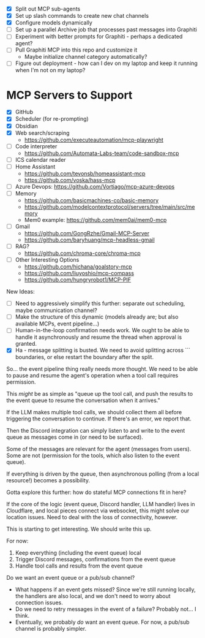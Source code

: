 - [x] Split out MCP sub-agents
- [x] Set up slash commands to create new chat channels
- [x] Configure models dynamically
- [ ] Set up a parallel Archive job that processes past messages into Graphiti
- [ ] Experiment with better prompts for Graphiti - perhaps a dedicated agent?
- [ ] Pull Graphiti MCP into this repo and customize it
  - Maybe initialize channel category automatically?
- [ ] Figure out deployment - how can I dev on my laptop and keep it running
      when I'm not on my laptop?

# MCP Servers to Support

- [x] GitHub
- [x] Scheduler (for re-prompting)
- [x] Obsidian
- [x] Web search/scraping
  - https://github.com/executeautomation/mcp-playwright
- [ ] Code interpreter
  - https://github.com/Automata-Labs-team/code-sandbox-mcp
- [ ] ICS calendar reader
- [ ] Home Assistant
  - https://github.com/tevonsb/homeassistant-mcp
  - https://github.com/voska/hass-mcp
- [ ] Azure Devops: https://github.com/Vortiago/mcp-azure-devops
- [ ] Memory
  - https://github.com/basicmachines-co/basic-memory
  - https://github.com/modelcontextprotocol/servers/tree/main/src/memory
  - Mem0 example: https://github.com/mem0ai/mem0-mcp
- [ ] Gmail
  - https://github.com/GongRzhe/Gmail-MCP-Server
  - https://github.com/baryhuang/mcp-headless-gmail
- [ ] RAG?
  - https://github.com/chroma-core/chroma-mcp
- [ ] Other Interesting Options
  - https://github.com/hichana/goalstory-mcp
  - https://github.com/liuyoshio/mcp-compass
  - https://github.com/hungryrobot1/MCP-PIF

New Ideas:

- [ ] Need to aggressively simplify this further: separate out scheduling, maybe
      communication channel?
- [ ] Make the structure of this dynamic (models already are; but also available
      MCPs, event pipeline...)
- [ ] Human-in-the-loop confirmation needs work. We ought to be able to handle
      it asynchronously and resume the thread when approval is granted.
- [x] Ha - message splitting is busted. We need to avoid splitting across ```
      boundaries, or else restart the boundary after the split.

So... the event pipeline thing really needs more thought. We need to be able to
pause and resume the agent's operation when a tool call requires permission.

This _might_ be as simple as "queue up the tool call, and push the results to
the event queue to resume the conversation when it arrives."

If the LLM makes multiple tool calls, we should collect them all before
triggering the conversation to continue. If there's an error, we report that.

Then the Discord integration can simply listen to and write to the event queue
as messages come in (or need to be surfaced).

Some of the messages are relevant for the agent (messages from users). Some are
not (permission for the tools, which also listen to the event queue).

If everything is driven by the queue, then asynchronous polling (from a local
resource!) becomes a possibility.

Gotta explore this further: how do stateful MCP connections fit in here?

If the core of the logic (event queue, Discord handler, LLM handler) lives in
Cloudflare, and local pieces connect via websocket, this might solve our
location issues. Need to deal with the loss of connectivity, however.

This is starting to get interesting. We should write this up.

For now:

1. Keep everything (including the event queue) local
2. Trigger Discord messages, confirmations from the event queue
3. Handle tool calls and results from the event queue

Do we want an event queue or a pub/sub channel?

- What happens if an event gets missed? Since we're still running locally, the
  handlers are also local, and we don't need to worry about connection issues.
- Do we need to retry messages in the event of a failure? Probably not... I
  think.
- Eventually, we probably _do_ want an event queue. For now, a pub/sub channel
  is probably simpler.
